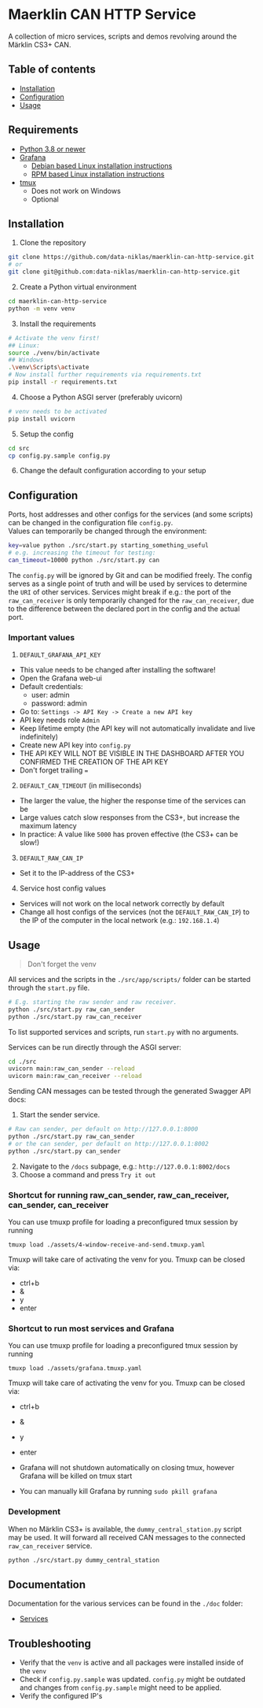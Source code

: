 # Maerklin CAN HTTP Service
A collection of micro services, scripts and demos revolving around the Märklin CS3+ CAN.

## Table of contents
- [Installation](#Installation)
- [Configuration](#Configuration)
- [Usage](#Usage)


## Requirements
- [Python 3.8 or newer](https://www.python.org/downloads/)
- [Grafana](https://grafana.com/)
  - [Debian based Linux installation instructions](https://grafana.com/docs/grafana/next/setup-grafana/installation/debian/)
  - [RPM based Linux installation instructions](https://grafana.com/docs/grafana/next/setup-grafana/installation/rpm/)
- [tmux](https://github.com/tmux/tmux)
  - Does not work on Windows
  - Optional

## Installation
1. Clone the repository
```sh
git clone https://github.com/data-niklas/maerklin-can-http-service.git
# or
git clone git@github.com:data-niklas/maerklin-can-http-service.git
```
2. Create a Python virtual environment
```sh
cd maerklin-can-http-service
python -m venv venv
```
3. Install the requirements
```sh
# Activate the venv first!
## Linux:
source ./venv/bin/activate
## Windows
.\venv\Scripts\activate
# Now install further requirements via requirements.txt
pip install -r requirements.txt
```
4. Choose a Python ASGI server (preferably uvicorn)
```sh
# venv needs to be activated
pip install uvicorn
```

5. Setup the config
```sh
cd src
cp config.py.sample config.py
```

6. Change the default configuration according to your setup

## Configuration
Ports, host addresses and other configs for the services (and some scripts) can be changed in the configuration file `config.py`.<br>
Values can temporarily be changed through the environment:
```sh
key=value python ./src/start.py starting_something_useful
# e.g. increasing the timeout for testing:
can_timeout=10000 python ./src/start.py can
```

The `config.py` will be ignored by Git and can be modified freely. The config serves as a single point of truth and will be used by services to determine the `URI` of other services. Services might break if e.g.: the port of the `raw_can_receiver` is only temporarily changed for the `raw_can_receiver`, due to the difference between the declared port in the config and the actual port.


### Important values
1. `DEFAULT_GRAFANA_API_KEY`
- This value needs to be changed after installing the software!
- Open the Grafana web-ui
- Default credentials:
  - user: admin
  - password: admin
- Go to: `Settings -> API Key -> Create a new API key`
- API key needs role `Admin`
- Keep lifetime empty (the API key will not automatically invalidate and live indefinitely)
- Create new API key into `config.py`
- THE API KEY WILL NOT BE VISIBLE IN THE DASHBOARD AFTER YOU CONFIRMED THE CREATION OF THE API KEY
- Don't forget trailing `=`

2. `DEFAULT_CAN_TIMEOUT` (in milliseconds)
- The larger the value, the higher the response time of the services can be
- Large values catch slow responses from the CS3+, but increase the maximum latency
- In practice: A value like `5000` has proven effective (the CS3+ can be slow!)

3. `DEFAULT_RAW_CAN_IP`
- Set it to the IP-address of the CS3+

4. Service host config values
- Services will not work on the local network correctly by default
- Change all host configs of the services (not the `DEFAULT_RAW_CAN_IP`) to the IP of the computer in the local network (e.g.: `192.168.1.4`)


## Usage
> Don't forget the venv<br>

All services and the scripts in the `./src/app/scripts/` folder can be started through the `start.py` file.
```sh
# E.g. starting the raw sender and raw receiver.
python ./src/start.py raw_can_sender
python ./src/start.py raw_can_receiver
```
To list supported services and scripts, run `start.py` with no arguments.<br>

Services can be run directly through the ASGI server:
```sh
cd ./src
uvicorn main:raw_can_sender --reload
uvicorn main:raw_can_receiver --reload
```
Sending CAN messages can be tested through the generated Swagger API docs:
1. Start the sender service.
```sh
# Raw can sender, per default on http://127.0.0.1:8000
python ./src/start.py raw_can_sender
# or the can sender, per default on http://127.0.0.1:8002
python ./src/start.py can_sender
```
2. Navigate to the `/docs` subpage, e.g.: `http://127.0.0.1:8002/docs`
3. Choose a command and press `Try it out`

### Shortcut for running raw_can_sender, raw_can_receiver, can_sender, can_receiver
You can use tmuxp profile for loading a preconfigured tmux session by running
```
tmuxp load ./assets/4-window-receive-and-send.tmuxp.yaml
```
Tmuxp will take care of activating the venv for you.
Tmuxp can be closed via:
- ctrl+b 
- &
- y
- enter

### Shortcut to run most services and Grafana
You can use tmuxp profile for loading a preconfigured tmux session by running
```
tmuxp load ./assets/grafana.tmuxp.yaml
```
Tmuxp will take care of activating the venv for you.
Tmuxp can be closed via:
- ctrl+b 
- &
- y
- enter

- Grafana will not shutdown automatically on closing tmux, however Grafana will be killed on tmux start
- You can manually kill Grafana by running `sudo pkill grafana`

### Development
When no Märklin CS3+ is available, the `dummy_central_station.py` script may be used. It will forward all received CAN messages to the connected `raw_can_receiver` service.
```sh
python ./src/start.py dummy_central_station
```

## Documentation
Documentation for the various services can be found in the `./doc` folder:
- [Services](./doc/services.md)

## Troubleshooting
- Verify that the `venv` is active and all packages were installed inside of the `venv`
- Check if `config.py.sample` was updated. `config.py` might be outdated and changes from `config.py.sample` might need to be applied.
- Verify the configured IP's

